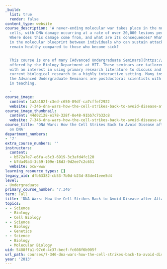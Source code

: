 ```yaml
---
_build:
  list: true
  render: false
content_type: website
course_description: 'A never-ending molecular war takes place in the nucleus of your
  cells, with DNA damage occurring at a rate of over 20,000 lesions per cell per day.
  Where does this damage come from, and what are its consequences? What are the differences
  in the molecular blueprint between individuals who can sustain attacks on DNA and
  remain healthy compared to those who become sick?


  This course is one of many [Advanced Undergraduate Seminars](https://biology.mit.edu/undergraduate/course_listings/advanced_undergraduate_seminars)
  offered by the Biology Department at MIT. These seminars are tailored for students
  with an interest in using primary research literature to discuss and learn about
  current biological research in a highly interactive setting. Many instructors of
  the Advanced Undergraduate Seminars are postdoctoral scientists with a strong interest
  in teaching.

  '
course_image:
  content: 1a2a102f-c3ed-c650-89df-ca7cffef2922
  website: 7-346-dna-wars-how-the-cell-strikes-back-to-avoid-disease-after-attacks-on-dna-fall-2013
course_image_thumbnail:
  content: 44d02128-e178-328f-8e48-91bb7c7b32c8
  website: 7-346-dna-wars-how-the-cell-strikes-back-to-avoid-disease-after-attacks-on-dna-fall-2013
course_title: 'DNA Wars: How the Cell Strikes Back to Avoid Disease after Attacks
  on DNA'
department_numbers:
- '7'
extra_course_numbers: ''
instructors:
  content:
  - b572a7e7-e6fa-e5c3-6919-3c3afd4fc120
  - b7da49a3-3c59-109e-18d3-9d2ee7c2c651
  website: ocw-www
learning_resource_types: []
legacy_uid: dfb63382-cb53-7b0d-b23d-83de41eee5d4
level:
- Undergraduate
primary_course_number: '7.346'
term: Fall
title: 'DNA Wars: How the Cell Strikes Back to Avoid Disease after Attacks on DNA'
topics:
- - Science
  - Biology
  - Cell Biology
- - Science
  - Biology
  - Genetics
- - Science
  - Biology
  - Molecular Biology
uid: 5488ffa1-97c6-4c37-becf-fc608f6b905f
url_path: courses/7-346-dna-wars-how-the-cell-strikes-back-to-avoid-disease-after-attacks-on-dna-fall-2013
year: '2013'
---
```

